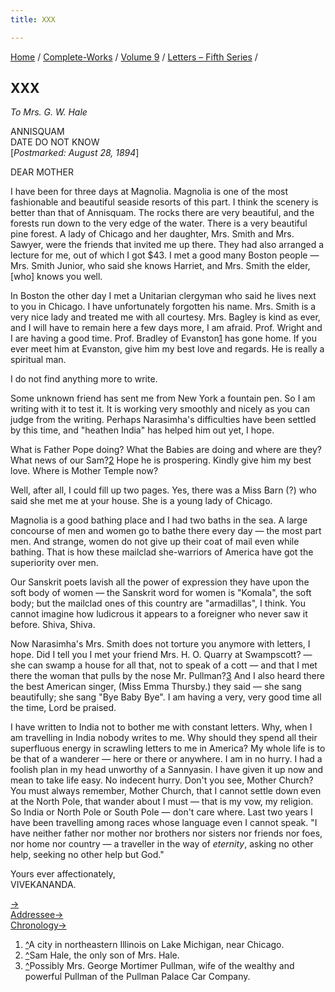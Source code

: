 ```yaml
---
title: XXX

---
```



[Home](../../../index.htm) / [Complete-Works](../../complete_works.htm)
/ [Volume 9](../volume_9_contents.htm) / [Letters – Fifth
Series](letters_fifth_series_contents.htm) /



## XXX

*To Mrs. G. W. Hale*

ANNISQUAM  
DATE DO NOT KNOW  
\[*Postmarked: August 28, 1894*\]

DEAR MOTHER

I have been for three days at Magnolia. Magnolia is one of the most
fashionable and beautiful seaside resorts of this part. I think the
scenery is better than that of Annisquam. The rocks there are very
beautiful, and the forests run down to the very edge of the water. There
is a very beautiful pine forest. A lady of Chicago and her daughter,
Mrs. Smith and Mrs. Sawyer, were the friends that invited me up there.
They had also arranged a lecture for me, out of which I got $43. I met a
good many Boston people — Mrs. Smith Junior, who said she knows Harriet,
and Mrs. Smith the elder, \[who\] knows you well.

In Boston the other day I met a Unitarian clergyman who said he lives
next to you in Chicago. I have unfortunately forgotten his name. Mrs.
Smith is a very nice lady and treated me with all courtesy. Mrs. Bagley
is kind as ever, and I will have to remain here a few days more, I am
afraid. Prof. Wright and I are having a good time. Prof. Bradley of
Evanston[1](#fn1) has gone home. If you ever meet him at Evanston, give
him my best love and regards. He is really a spiritual man.

I do not find anything more to write.

Some unknown friend has sent me from New York a fountain pen. So I am
writing with it to test it. It is working very smoothly and nicely as
you can judge from the writing. Perhaps Narasimha's difficulties have
been settled by this time, and "heathen India" has helped him out yet, I
hope.

What is Father Pope doing? What the Babies are doing and where are they?
What news of our Sam?[2](#fn2) Hope he is prospering. Kindly give him my
best love. Where is Mother Temple now?

Well, after all, I could fill up two pages. Yes, there was a Miss Barn
(?) who said she met me at your house. She is a young lady of Chicago.

Magnolia is a good bathing place and I had two baths in the sea. A large
concourse of men and women go to bathe there every day — the most part
men. And strange, women do not give up their coat of mail even while
bathing. That is how these mailclad she-warriors of America have got the
superiority over men.

Our Sanskrit poets lavish all the power of expression they have upon the
soft body of women — the Sanskrit word for women is "Komala", the soft
body; but the mailclad ones of this country are "armadillas", I think.
You cannot imagine how ludicrous it appears to a foreigner who never saw
it before. Shiva, Shiva.

Now Narasimha's Mrs. Smith does not torture you anymore with letters, I
hope. Did I tell you I met your friend Mrs. H. O. Quarry at Swampscott?
— she can swamp a house for all that, not to speak of a cott — and that
I met there the woman that pulls by the nose Mr. Pullman?[3](#fn3) And I
also heard there the best American singer, (Miss Emma Thursby.) they
said — she sang beautifully; she sang "Bye Baby Bye". I am having a
very, very good time all the time, Lord be praised.

I have written to India not to bother me with constant letters. Why,
when I am travelling in India nobody writes to me. Why should they spend
all their superfluous energy in scrawling letters to me in America? My
whole life is to be that of a wanderer — here or there or anywhere. I am
in no hurry. I had a foolish plan in my head unworthy of a Sannyasin. I
have given it up now and mean to take life easy. No indecent hurry.
Don't you see, Mother Church? You must always remember, Mother Church,
that I cannot settle down even at the North Pole, that wander about I
must — that is my vow, my religion. So India or North Pole or South Pole
— don't care where. Last two years I have been travelling among races
whose language even I cannot speak. "I have neither father nor mother
nor brothers nor sisters nor friends nor foes, nor home nor country — a
traveller in the way of *eternity*, asking no other help, seeking no
other help but God."

Yours ever affectionately,  
VIVEKANANDA.

[→](031_mother.htm)  
[Addressee→](031_mother.htm)  
[Chronology→](../../volume_5/epistles_first_series/013_alasinga.htm)



1.  [^](#fn1_1)A city in northeastern Illinois on Lake Michigan, near
    Chicago.
2.  [^](#fn2_1)Sam Hale, the only son of Mrs. Hale.
3.  [^](#fn3_1)Possibly Mrs. George Mortimer Pullman, wife of the
    wealthy and powerful Pullman of the Pullman Palace Car Company.
